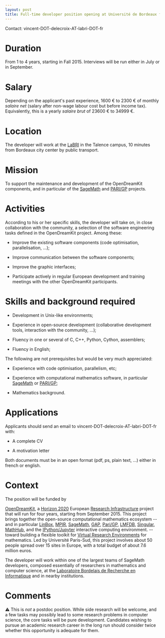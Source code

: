 ```yaml
---
layout: post
title: Full-time developer position opening at Université de Bordeaux for Fall 2015
---
```


Contact: vincent-DOT-delecroix-AT-labri-DOT-fr

# Duration

From 1 to 4 years, starting in Fall 2015. Interviews will be run
either in July or in September.

# Salary

Depending on the applicant's past experience, 1600 € to 2300 €
of monthly *salaire net* (salary after non-wage labour cost but before
income tax). Equivalently, this is a yearly *salaire brut* of
23600 € to 34999 €.

# Location

The developer will work at the
[LaBRI](http://labri.fr) in the Talence campus, 10 minutes
from Bordeaux city center by public transport.

# Mission

To support the maintenance and development of the OpenDreamKit
components, and in particular of the [SageMath](http://sagemath.org) and
[PARI/GP](http://pari.math.u-bordeaux.fr/) projects.

# Activities

According to his or her specific skills, the developer will take on, in close
collaboration with the community, a selection of the software engineering tasks
defined in the OpenDreamKit project. Among these:

- Improve the existing software components (code optimisation,
  parallelisation, ...);

- Improve communication between the software components;

- Improve the graphic interfaces;

- Participate actively in regular European development and training meetings
  with the other OpenDreamKit participants.

# Skills and background required

- Development in Unix-like environments;

- Experience in open-source development (collaborative
  development tools, interaction with the community, ...);

- Fluency in one or several of C, C++, Python, Cython, assemblers;

- Fluency in English;

The following are not prerequisites but would be very much appreciated:

- Experience with code optimisation, parallelism, etc; 

- Experience with computational mathematics software, in particular
  [SageMath](http://sagemath.org) or [PARI/GP](http://pari.math.u-bordeaux.fr/);

- Mathematics background.

# Applications

Applicants should send an email to vincent-DOT-delecroix-AT-labri-DOT-fr with:

- A complete CV

- A motivation letter

Both documents must be in an open format (pdf, ps, plain text, ...) either in
french or english.

# Context

The position will be funded by

[OpenDreamKit](http://opendreamkit.org), a
[Horizon 2020](https://ec.europa.eu/programmes/horizon2020/)
European [Research Infrastructure](https://ec.europa.eu/programmes/horizon2020/en/h2020-section/european-research-infrastructures-including-e-infrastructures)
project that will run for four years, starting from September
2015. This project brings together the open-source computational
mathematics ecosystem -- and in particular
[LinBox](http://linalg.org/),
[MPIR](http://mpir.org),
[SageMath](http://sagemath.org/),
[GAP](http://www.gap-system.org/),
[Pari/GP](http://pari.math.u-bordeaux.fr/),
[LMFDB](http://lmfdb.org/),
[Singular](http://www.singular.uni-kl.de/),
[MathHub](https://mathhub.info/),
and the
[IPython/Jupyter](http://jupyter.org/) interactive computing
environment.
-- toward building a
flexible toolkit for
[Virtual Research Environments](http://www.2020-horizon.com/e-Infrastructures-for-virtual-research-environments-%28VRE%29-i1490.html)
for mathematics. Led by Université Paris-Sud, this project involves
about 50 people spread over 15 sites in Europe, with a total budget of
about 7.6 million euros.

The developer will work within one of the largest teams of SageMath
developers, composed essentially of researchers in mathematics and
computer science, at the [Laboratoire Bordelais de Recherche en
Informatique](http://www.labri.fr/) and in nearby institutions.


# Comments

:warning: This is *not* a postdoc position. While side research will
be welcome, and a few tasks may possibly lead to some research
problems in computer science, the core tasks will be pure
development. Candidates wishing to pursue an academic research career
in the long run should consider twice whether this opportunity is
adequate for them.

